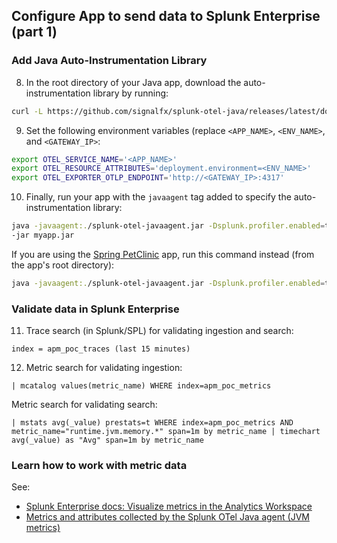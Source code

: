 ## Configure App to send data to Splunk Enterprise (part 1)
### Add Java Auto-Instrumentation Library
8. In the root directory of your Java app, download the auto-instrumentation library by running:
```bash
curl -L https://github.com/signalfx/splunk-otel-java/releases/latest/download/splunk-otel-javaagent.jar -o splunk-otel-javaagent.jar
```
9. Set the following environment variables (replace `<APP_NAME>`, `<ENV_NAME>`, and `<GATEWAY_IP>`:
```bash
export OTEL_SERVICE_NAME='<APP_NAME>'
export OTEL_RESOURCE_ATTRIBUTES='deployment.environment=<ENV_NAME>'
export OTEL_EXPORTER_OTLP_ENDPOINT='http://<GATEWAY_IP>:4317'
```

10. Finally, run your app with the `javaagent` tag added to specify the auto-instrumentation library:
```bash
java -javaagent:./splunk-otel-javaagent.jar -Dsplunk.profiler.enabled=true -Dsplunk.metrics.enabled=true -Dsplunk.metrics.endpoint='http://<GATEWAY_IP>:9943' \
-jar myapp.jar
```
If you are using the [Spring PetClinic](https://github.com/spring-projects/spring-petclinic) app, run this command instead (from the app's root directory):
```bash
java -javaagent:./splunk-otel-javaagent.jar -Dsplunk.profiler.enabled=true -Dsplunk.metrics.enabled=true -Dsplunk.metrics.endpoint='http://<GATEWAY_IP>:9943' -jar target/spring-petclinic-*-SNAPSHOT.jar
```

### Validate data in Splunk Enterprise
11. Trace search (in Splunk/SPL) for validating ingestion and search:
```
index = apm_poc_traces (last 15 minutes)
```
12. Metric search for validating ingestion:
```
| mcatalog values(metric_name) WHERE index=apm_poc_metrics
```
Metric search for validating search:
```
| mstats avg(_value) prestats=t WHERE index=apm_poc_metrics AND metric_name="runtime.jvm.memory.*" span=1m by metric_name | timechart avg(_value) as "Avg" span=1m by metric_name
```

### Learn how to work with metric data
See:

- [Splunk Enterprise docs: Visualize metrics in the Analytics Workspace](https://docs.splunk.com/Documentation/Splunk/8.2.6/Metrics/Visualize)
- [Metrics and attributes collected by the Splunk OTel Java agent (JVM metrics)](https://docs.splunk.com/Observability/gdi/get-data-in/application/java/configuration/java-otel-metrics-attributes.html#jvm-metrics)